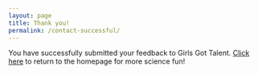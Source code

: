 ```yaml
---
layout: page
title: Thank you!
permalink: /contact-successful/
---
```

You have successfully submitted your feedback to Girls Got Talent. [Click here]({{site.baseurl}}) to return to the homepage for more science fun!